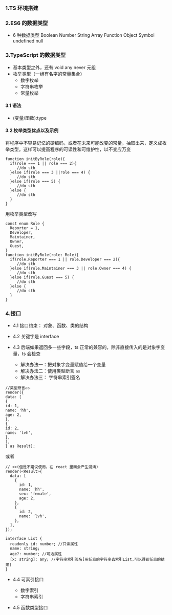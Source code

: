 ### 1.TS 环境搭建

### 2.ES6 的数据类型

- 6 种数据类型 Boolean Number String Array Function Object Symbol undefined null

### 3.TypeScript 的数据类型

- 基本类型之外，还有 void any never 元组
- 枚举类型（一组有名字的常量集合）
  - 数字枚举
  - 字符串枚举
  - 常量枚举

#### 3.1 语法

- (变量/函数):type

#### 3.2 枚举类型优点以及示例

将程序中不容易记忆的硬编码，或者在未来可能改变的常量，抽取出来，定义成枚举类型。这样可以提高程序的可读性和可维护性，以不变应万变

```
function initByRole(role){
  if(role === 1 || role === 2){
     //do sth
  }else if(role === 3 ||role === 4) {
     //do sth
  }else if(role === 5) {
     //do sth
  }else {
     //do sth
  }
}
```

用枚举类型改写

```
const enum Role {
  Reporter = 1,
  Developer,
  Maintainer,
  Owner,
  Guest,
}
function initByRole(role: Role){
  if(role.Reporter === 1 || role.Developer === 2){
     //do sth
  }else if(role.Maintainer === 3 || role.Owner === 4) {
     //do sth
  }else if(role.Guest === 5) {
     //do sth
  }else {
     //do sth
  }
}

```

### 4.接口

- 4.1 接口约束： 对象、函数、类的结构
- 4.2 关键字是 interface
- 4.3 后端如果返回多一些字段，ts 正常的兼容的，除非直接传入的是对象字变量，ts 会检查

  - 解决办法一：把对象字变量赋值给一个变量
  - 解决办法二：使用类型断言 `as`
  - 解决办法三： 字符串索引签名

```
//类型断言as
render({
data: [
{
id: 1,
name: 'hh',
age: 2,
},
{
id: 2,
name: 'lvh',
},
],
} as Result);
```

或者

```
// <>(但是不建议使用，在 react 里面会产生混淆)
render(<Result>{
  data: [
    {
      id: 1,
      name: 'hh',
      sex: 'female',
      age: 2,
    },
    {
      id: 2,
      name: 'lvh',
    },
  ],
});

```

```
interface List {
  readonly id: number; //只读属性
  name: string;
  age?: number; //可选属性
  [x: string]: any; //字符串索引签名[用任意的字符串去索引List,可以得到任意的结果]
}
```

- 4.4 可索引接口

  - 数字索引
  - 字符串索引

- 4.5 函数类型接口
